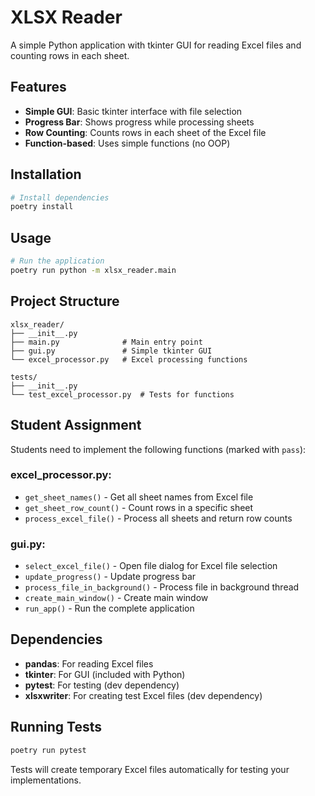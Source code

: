 # XLSX Reader

A simple Python application with tkinter GUI for reading Excel files and counting rows in each sheet.

## Features

- **Simple GUI**: Basic tkinter interface with file selection
- **Progress Bar**: Shows progress while processing sheets
- **Row Counting**: Counts rows in each sheet of the Excel file
- **Function-based**: Uses simple functions (no OOP)

## Installation

```bash
# Install dependencies
poetry install
```

## Usage

```bash
# Run the application
poetry run python -m xlsx_reader.main
```

## Project Structure

```
xlsx_reader/
├── __init__.py
├── main.py              # Main entry point
├── gui.py               # Simple tkinter GUI
└── excel_processor.py   # Excel processing functions

tests/
├── __init__.py
└── test_excel_processor.py  # Tests for functions
```

## Student Assignment

Students need to implement the following functions (marked with `pass`):

### excel_processor.py:
- `get_sheet_names()` - Get all sheet names from Excel file
- `get_sheet_row_count()` - Count rows in a specific sheet
- `process_excel_file()` - Process all sheets and return row counts

### gui.py:
- `select_excel_file()` - Open file dialog for Excel file selection
- `update_progress()` - Update progress bar
- `process_file_in_background()` - Process file in background thread
- `create_main_window()` - Create main window
- `run_app()` - Run the complete application

## Dependencies

- **pandas**: For reading Excel files
- **tkinter**: For GUI (included with Python)
- **pytest**: For testing (dev dependency)
- **xlsxwriter**: For creating test Excel files (dev dependency)

## Running Tests

```bash
poetry run pytest
```

Tests will create temporary Excel files automatically for testing your implementations.
